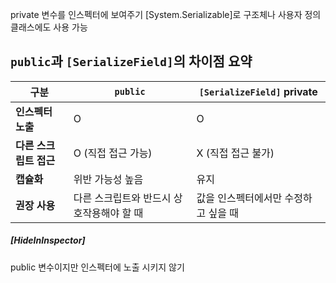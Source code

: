 private 변수를 인스펙터에 보여주기
\[System.Serializable]로 구조체나 사용자 정의 클래스에도 사용 가능
## `public`과 `[SerializeField]`의 차이점 요약

| 구분             | `public`                | `[SerializeField]` private |
| -------------- | ----------------------- | -------------------------- |
| **인스펙터 노출**    | O                       | O                          |
| **다른 스크립트 접근** | O (직접 접근 가능)            | X (직접 접근 불가)               |
| **캡슐화**        | 위반 가능성 높음               | 유지                         |
| **권장 사용**      | 다른 스크립트와 반드시 상호작용해야 할 때 | 값을 인스펙터에서만 수정하고 싶을 때       |
##### \[HideInInspector]
public 변수이지만 인스펙터에 노출 시키지 않기